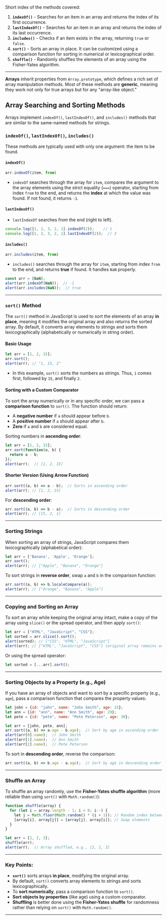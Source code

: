 
Short index of the methods covered:

1. **`indexOf()`** - Searches for an item in an array and returns the index of its first occurrence.
2. **`lastIndexOf()`** - Searches for an item in an array and returns the index of its last occurrence.
3. **`includes()`** - Checks if an item exists in the array, returning `true` or `false`.
4. **`sort()`** - Sorts an array in place. It can be customized using a comparison function for sorting in numerical or lexicographical order.
5. **`shuffle()`** - Randomly shuffles the elements of an array using the Fisher-Yates algorithm.

---

**Arrays** inherit properties from `Array.prototype`, which defines a rich set of array manipulation methods. Most of these methods are **generic**, meaning they work not only for true arrays but for any "array-like object."

## Array Searching and Sorting Methods

Arrays implement `indexOf()`, `lastIndexOf()`, and `includes()` methods that are similar to the same-named methods for strings.

### `indexOf()`, `lastIndexOf()`, `includes()`

These methods are typically used with only one argument: the item to be found.

#### `indexOf()`

```js
arr.indexOf(item, from)
```

- `indexOf` searches through the array for `item`, compares the argument to the array elements using the strict equality (`===`) operator, starting from index `from` to the end, and returns the **index** at which the value was found. If not found, it returns `-1`.

#### `lastIndexOf()`

- `lastIndexOf` searches from the end (right to left).

```js
console.log([1, 2, 3, 2, 1].indexOf(2));    // 1
console.log([1, 2, 3, 2, 1].lastIndexOf(2));  // 3
```

#### `includes()`

```js
arr.includes(item, from)
```

- `includes()` searches through the array for `item`, starting from index `from` to the end, and returns **true** if found. It handles `NaN` properly.

```js
const arr = [NaN];
alert(arr.indexOf(NaN));  // -1
alert(arr.includes(NaN));  // true
```

---

### `sort()` Method

The `sort()` method in JavaScript is used to sort the elements of an array **in place**, meaning it modifies the original array and also returns the sorted array. By default, it converts array elements to strings and sorts them lexicographically (alphabetically or numerically in string order).

#### Basic Usage

```js
let arr = [1, 2, 15];
arr.sort();
alert(arr); // "1, 15, 2"
```

- In this example, `sort()` sorts the numbers as strings. Thus, `1` comes first, followed by `15`, and finally `2`.

#### Sorting with a Custom Comparator

To sort the array numerically or in any specific order, we can pass a **comparison function** to `sort()`. The function should return:

- A **negative number** if `a` should appear before `b`.
- A **positive number** if `a` should appear after `b`.
- **Zero** if `a` and `b` are considered equal.

Sorting numbers in **ascending order**:

```js
let arr = [1, 2, 15];
arr.sort(function(a, b) {
  return a - b;
});
alert(arr);  // [1, 2, 15]
```

#### Shorter Version (Using Arrow Function)

```js
arr.sort((a, b) => a - b);  // Sorts in ascending order
alert(arr); // [1, 2, 15]
```

For **descending order**:

```js
arr.sort((a, b) => b - a);  // Sorts in descending order
alert(arr); // [15, 2, 1]
```

---

### Sorting Strings

When sorting an array of strings, JavaScript compares them lexicographically (alphabetical order):

```js
let arr = ['Banana', 'Apple', 'Orange'];
arr.sort();
alert(arr); // ["Apple", "Banana", "Orange"]
```

To sort strings in **reverse order**, swap `a` and `b` in the comparison function:

```js
arr.sort((a, b) => b.localeCompare(a));
alert(arr); // ["Orange", "Banana", "Apple"]
```

---

### Copying and Sorting an Array

To sort an array while keeping the original array intact, make a copy of the array using `slice()` or the spread operator, and then apply `sort()`:

```js
let arr = ["HTML", "JavaScript", "CSS"];
let sorted = arr.slice().sort();
alert(sorted); // ["CSS", "HTML", "JavaScript"]
alert(arr); // ["HTML", "JavaScript", "CSS"] (original array remains unchanged)
```

Or using the spread operator:

```js
let sorted = [...arr].sort();
```

---

### Sorting Objects by a Property (e.g., Age)

If you have an array of objects and want to sort by a specific property (e.g., `age`), pass a comparison function that compares the property values:

```js
let john = {id: "john", name: "John Smith", age: 25};
let ann = {id: "ann", name: "Ann Smith", age: 29};
let pete = {id: "pete", name: "Pete Peterson", age: 30};

let arr = [john, pete, ann];
arr.sort((a, b) => a.age - b.age);  // Sort by age in ascending order
alert(arr[0].name);  // John Smith
alert(arr[1].name);  // Ann Smith
alert(arr[2].name);  // Pete Peterson
```

To sort in **descending order**, reverse the comparison:

```js
arr.sort((a, b) => b.age - a.age);  // Sort by age in descending order
```

---

### Shuffle an Array

To shuffle an array randomly, use the **Fisher-Yates shuffle algorithm** (more reliable than using `sort()` with `Math.random()`):

```js
function shuffle(array) {
  for (let i = array.length - 1; i > 0; i--) {
    let j = Math.floor(Math.random() * (i + 1)); // Random index between 0 and i
    [array[i], array[j]] = [array[j], array[i]]; // Swap elements
  }
}

let arr = [1, 2, 3];
shuffle(arr);
alert(arr);  // Array shuffled, e.g., [2, 1, 3]
```

---

### Key Points:

- **`sort()`** sorts arrays **in place**, modifying the original array.
- By default, `sort()` converts array elements to strings and sorts lexicographically.
- To **sort numerically**, pass a comparison function to `sort()`.
- **Sort objects by properties** (like age) using a custom comparator.
- **Shuffling** is better done using the **Fisher-Yates shuffle** for randomness rather than relying on `sort()` with `Math.random()`.

---